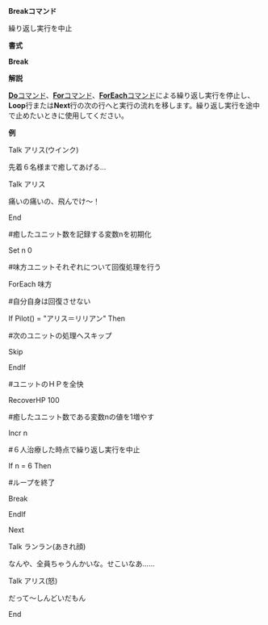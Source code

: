 **Breakコマンド**

繰り返し実行を中止

**書式**

**Break**

**解説**

[**Do**コマンド](Doコマンド.md)、[**For**コマンド](Forコマンド.md)、[**ForEach**コマンド](ForEachコマンド.md)による繰り返し実行を停止し、**Loop**行または**Next**行の次の行へと実行の流れを移します。繰り返し実行を途中で止めたいときに使用してください。

**例**

Talk アリス(ウインク)

先着６名様まで癒してあげる…

Talk アリス

痛いの痛いの、飛んでけ～！

End

#癒したユニット数を記録する変数nを初期化

Set n 0

#味方ユニットそれぞれについて回復処理を行う

ForEach 味方

#自分自身は回復させない

If Pilot() = "アリス＝リリアン" Then

#次のユニットの処理へスキップ

Skip

EndIf



#ユニットのＨＰを全快

RecoverHP 100



#癒したユニット数である変数nの値を1増やす

Incr n



#６人治療した時点で繰り返し実行を中止

If n = 6 Then

#ループを終了

Break

EndIf

Next

Talk ランラン(あきれ顔)

なんや、全員ちゃうんかいな。せこいなあ……

Talk アリス(怒)

だって～しんどいだもん

End
